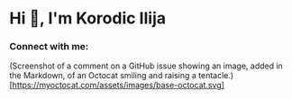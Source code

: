 # Hi 👋, I'm Korodic Ilija


### Connect with me:
(Screenshot of a comment on a GitHub issue showing an image, added in the Markdown, of an Octocat smiling and raising a tentacle.)[https://myoctocat.com/assets/images/base-octocat.svg]

